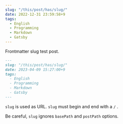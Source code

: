 ```yaml
---
slug: "/this/post/has/slug/"
date: 2022-12-31 23:59:58+9
tags:
  - English
  - Programming
  - Markdown
  - Gatsby
---
```


Frontmatter slug test post.

<!-- more -->

```markdown
---
slug: "/this/post/has/slug/"
date: 2023-04-09 15:27:00+9
tags:
  - English
  - Programming
  - Markdown
  - Gatsby
---
```

`slug` is used as URL.
`slug` must begin and end with a `/` .

Be careful, `slug` ignores `basePath` and `postPath` options.
